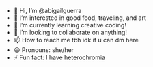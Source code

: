 - 👋 Hi, I’m @abigailguerra
- 👀 I’m interested in good food, traveling, and art 
- 🌱 I’m currently learning creative coding!
- 💞️ I’m looking to collaborate on anything!
- 📫 How to reach me  tbh idk if u can dm here 
- 😄 Pronouns: she/her
- ⚡ Fun fact: I have heterochromia

<!---
abigailguerra/abigailguerra is a ✨ special ✨ repository because its `README.md` (this file) appears on your GitHub profile.
You can click the Preview link to take a look at your changes.
--->
